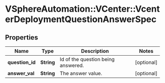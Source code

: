 # VSphereAutomation::VCenter::VcenterDeploymentQuestionAnswerSpec

## Properties
Name | Type | Description | Notes
------------ | ------------- | ------------- | -------------
**question_id** | **String** | Id of the question being answered. | [optional] 
**answer_val** | **String** | The answer value. | [optional] 


